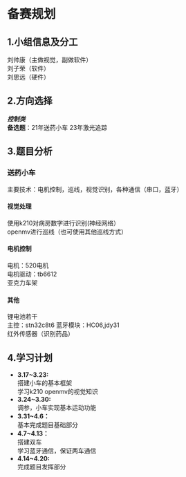 # 备赛规划
## 1.小组信息及分工
刘帅康（主做视觉，副做软件）  
刘子荣（软件）  
刘思远（硬件）  
## 2.方向选择
___控制类___  
__备选题__：21年送药小车 23年激光追踪  
## 3.题目分析
### 送药小车
主要技术：电机控制，巡线，视觉识别，各种通信（串口，蓝牙）
#### 视觉处理
使用k210对病房数字进行识别(神经网络）  
openmv进行巡线（也可使用其他巡线方式）
#### 电机控制
电机：520电机  
电机驱动：tb6612  
亚克力车架  
#### 其他
锂电池若干  
主控：stn32c8t6
蓝牙模块：HC06,jdy31  
红外传感器（识别药品）
## 4.学习计划
+ __3.17~3.23:__<br/> 搭建小车的基本框架<br/>学习k210 openmv的视觉知识
+ __3.24~3.30:__<br/> 调参，小车实现基本运动功能
+ __3.31~4.6：__<br/> 基本完成题目基础部分
+ __4.7~4.13：__<br/> 搭建双车<br/> 学习蓝牙通信，保证两车通信
+ __4.14~4.20:__<br/> 完成题目发挥部分

  

